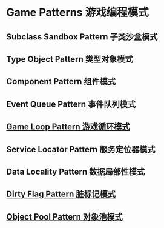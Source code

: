 # Game Patterns 游戏编程模式

## Subclass Sandbox Pattern 子类沙盒模式

## Type Object Pattern 类型对象模式

## Component Pattern 组件模式

## Event Queue Pattern 事件队列模式

## [Game Loop Pattern 游戏循环模式](gameLoop/README.md)

## Service Locator Pattern 服务定位器模式

## Data Locality Pattern 数据局部性模式

## [Dirty Flag Pattern 脏标记模式](dirtyFlag/README.md)

## [Object Pool Pattern 对象池模式](pool/README.md)

